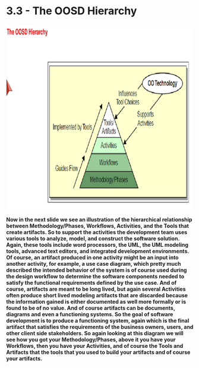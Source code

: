 # 3.3 - The OOSD Hierarchy

<img src="/images/03_03_01.jpg" width="800" height="500">

**Now in the next slide we see an illustration of the hierarchical relationship between Methodology/Phases, Workflows, Activities, and the Tools that create artifacts. So to support the activities the development team uses various tools to analyze, model, and construct the software solution. Again, these tools include word processors, the UML, the UML modeling tools, advanced text editors, and integrated development environments. Of course, an artifact produced in one activity might be an input into another activity, for example, a use case diagram, which pretty much described the intended behavior of the system is of course used during the design workflow to determine the software components needed to satisfy the functional requirements defined by the use case. And of course, artifacts are meant to be long lived, but again several Activities often produce short lived modeling artifacts that are discarded because the information gained is either documented as well more formally or is found to be of no value. And of course artifacts can be documents, diagrams and even a functioning systems. So the goal of software development is to produce a functioning system, again which is the final artifact that satisfies the requirements of the business owners, users, and other client side stakeholders. So again looking at this diagram we will see how you got your Methodology/Phases, above it you have your Workflows, then you have your Activities, and of course the Tools and Artifacts that the tools that you used to build your artifacts and of course your artifacts.**